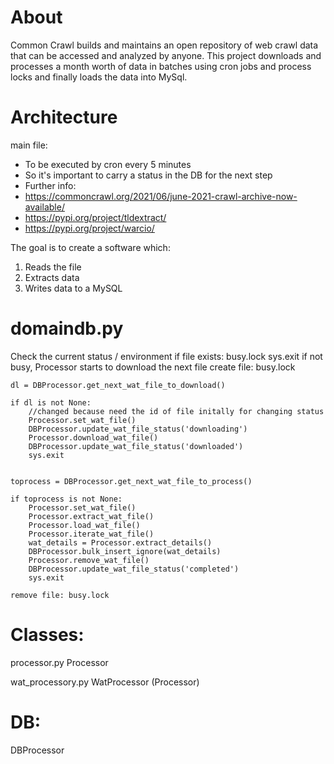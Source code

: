 # About

Common Crawl builds and maintains an open repository of web crawl data that can be accessed and analyzed by anyone. This project downloads and processes a month worth of data in batches using cron jobs and process locks and finally loads the data into MySql.

# Architecture

main file:
* To be executed by cron every 5 minutes
* So it's important to carry a status in the DB for the next step
* Further info:
* https://commoncrawl.org/2021/06/june-2021-crawl-archive-now-available/
* https://pypi.org/project/tldextract/
* https://pypi.org/project/warcio/

The goal is to create a software which:
1. Reads the file
2. Extracts data
3. Writes data to a MySQL

# domaindb.py

Check the current status / environment
if file exists: busy.lock
	sys.exit
if not busy, Processor starts to download the next file
	create file: busy.lock

	dl = DBProcessor.get_next_wat_file_to_download()

	if dl is not None:
	    //changed because need the id of file initally for changing status
	    Processor.set_wat_file()
		DBProcessor.update_wat_file_status('downloading')
		Processor.download_wat_file()
		DBProcessor.update_wat_file_status('downloaded')
		sys.exit


	toprocess = DBProcessor.get_next_wat_file_to_process()

	if toprocess is not None:
		Processor.set_wat_file()
		Processor.extract_wat_file()
		Processor.load_wat_file()
		Processor.iterate_wat_file()
		wat_details = Processor.extract_details()
		DBProcessor.bulk_insert_ignore(wat_details)
		Processor.remove_wat_file()
		DBProcessor.update_wat_file_status('completed')
		sys.exit

	remove file: busy.lock



# Classes:

processor.py
Processor

wat_processory.py
WatProcessor (Processor)


# DB:

DBProcessor
 
